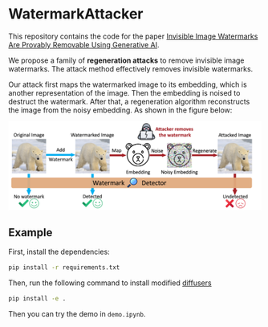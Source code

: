 # WatermarkAttacker

This repository contains the code for the paper [Invisible Image Watermarks Are Provably Removable Using Generative AI](https://arxiv.org/abs/2306.01953).

We propose a family of **regeneration attacks** to remove invisible image watermarks. The attack method effectively removes invisible watermarks. 

Our attack first maps the watermarked image to its embedding, which is another representation of the image. Then the embedding is noised to destruct the watermark. After that, a regeneration algorithm reconstructs the image from the noisy embedding. As shown in the figure below:

![demo](./fig/demo.png)



<!-- If you find this repository useful, please cite our paper:

```
@article{zhao2023provable,
  title={Provable Robust Watermarking for AI-Generated Text},
  author={Zhao, Xuandong and Ananth, Prabhanjan and Li, Lei and Wang, Yu-Xiang},
  journal={arXiv preprint arXiv:2306.17439},
  year={2023}
}
``` -->


## Example

First, install the dependencies:

```bash
pip install -r requirements.txt
```

Then, run the following command to install modified [diffusers](https://github.com/huggingface/diffusers)

```bash
pip install -e .
```

Then you can try the demo in `demo.ipynb`.